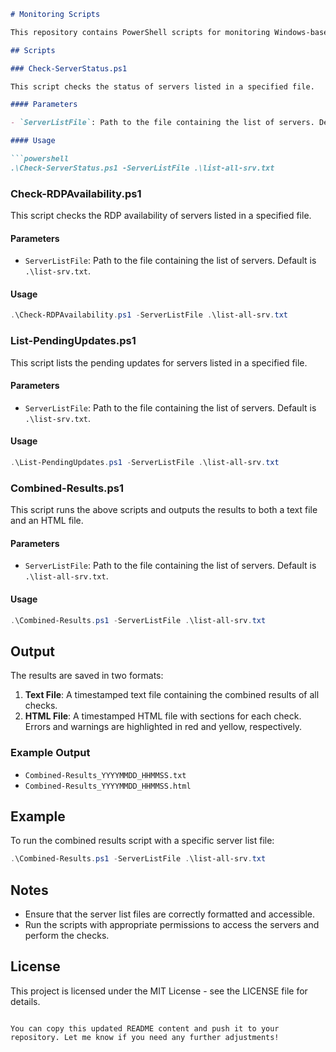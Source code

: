 ```markdown
# Monitoring Scripts

This repository contains PowerShell scripts for monitoring Windows-based workstations and servers. The scripts perform various checks such as server status, RDP availability, and pending updates. The results are output to both text and HTML files for easy viewing.

## Scripts

### Check-ServerStatus.ps1

This script checks the status of servers listed in a specified file.

#### Parameters

- `ServerListFile`: Path to the file containing the list of servers. Default is `.\list-srv.txt`.

#### Usage

```powershell
.\Check-ServerStatus.ps1 -ServerListFile .\list-all-srv.txt
```

### Check-RDPAvailability.ps1

This script checks the RDP availability of servers listed in a specified file.

#### Parameters

- `ServerListFile`: Path to the file containing the list of servers. Default is `.\list-srv.txt`.

#### Usage

```powershell
.\Check-RDPAvailability.ps1 -ServerListFile .\list-all-srv.txt
```

### List-PendingUpdates.ps1

This script lists the pending updates for servers listed in a specified file.

#### Parameters

- `ServerListFile`: Path to the file containing the list of servers. Default is `.\list-srv.txt`.

#### Usage

```powershell
.\List-PendingUpdates.ps1 -ServerListFile .\list-all-srv.txt
```

### Combined-Results.ps1

This script runs the above scripts and outputs the results to both a text file and an HTML file.

#### Parameters

- `ServerListFile`: Path to the file containing the list of servers. Default is `.\list-all-srv.txt`.

#### Usage

```powershell
.\Combined-Results.ps1 -ServerListFile .\list-all-srv.txt
```

## Output

The results are saved in two formats:

1. **Text File**: A timestamped text file containing the combined results of all checks.
2. **HTML File**: A timestamped HTML file with sections for each check. Errors and warnings are highlighted in red and yellow, respectively.

### Example Output

- `Combined-Results_YYYYMMDD_HHMMSS.txt`
- `Combined-Results_YYYYMMDD_HHMMSS.html`

## Example

To run the combined results script with a specific server list file:

```powershell
.\Combined-Results.ps1 -ServerListFile .\list-all-srv.txt
```

## Notes

- Ensure that the server list files are correctly formatted and accessible.
- Run the scripts with appropriate permissions to access the servers and perform the checks.

## License

This project is licensed under the MIT License - see the LICENSE file for details.
```

You can copy this updated README content and push it to your repository. Let me know if you need any further adjustments!
